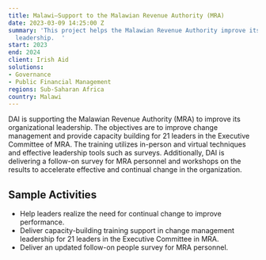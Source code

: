 ```yaml
---
title: Malawi—Support to the Malawian Revenue Authority (MRA)
date: 2023-03-09 14:25:00 Z
summary: 'This project helps the Malawian Revenue Authority improve its organizational
  leadership.  '
start: 2023
end: 2024
client: Irish Aid
solutions:
- Governance
- Public Financial Management
regions: Sub-Saharan Africa
country: Malawi
---
```


DAI is supporting the Malawian Revenue Authority (MRA) to improve its organizational leadership. The objectives are to improve change management and provide capacity building for 21 leaders in the Executive Committee of MRA. The training utilizes in-person and virtual techniques and effective leadership tools such as surveys. Additionally, DAI is delivering a follow-on survey for MRA personnel and workshops on the results to accelerate effective and continual change in the organization.

## Sample Activities

* Help leaders realize the need for continual change to improve performance.
* Deliver capacity-building training support in change management leadership for 21 leaders in the Executive Committee in MRA.
* Deliver an updated follow-on people survey for MRA personnel.
